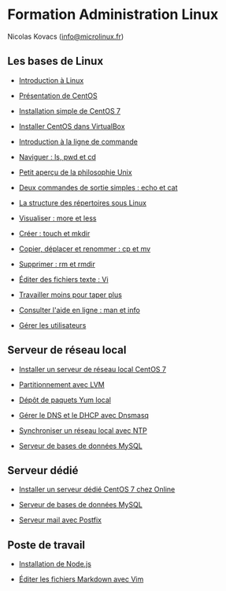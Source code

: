 Formation Administration Linux 
==============================

Nicolas Kovacs (info@microlinux.fr)

Les bases de Linux
------------------

* [Introduction à Linux](https://github.com/kikinovak/formation-linux/blob/master/cours/Linux.md)

* [Présentation de CentOS](https://github.com/kikinovak/formation-linux/blob/master/cours/CentOS.md)

* [Installation simple de CentOS 7](https://github.com/kikinovak/formation-linux/blob/master/cours/Install-Simple-CentOS-7.md)

* [Installer CentOS dans VirtualBox](https://github.com/kikinovak/formation-linux/blob/master/cours/VirtualBox.md)

* [Introduction à la ligne de commande](https://github.com/kikinovak/formation-linux/blob/master/cours/Console-01-Introduction.md)

* [Naviguer : ls, pwd et cd](https://github.com/kikinovak/formation-linux/blob/master/cours/Console-02-Naviguer.md)

* [Petit aperçu de la philosophie Unix](https://github.com/kikinovak/formation-linux/blob/master/cours/Console-03-Philosophie-Unix.md)

* [Deux commandes de sortie simples : echo et cat](https://github.com/kikinovak/formation-linux/blob/master/cours/Console-04-Sortie.md)

* [La structure des répertoires sous Linux](https://github.com/kikinovak/formation-linux/blob/master/cours/Console-05-Arborescence.md)

* [Visualiser : more et less](https://github.com/kikinovak/formation-linux/blob/master/cours/Console-06-Visualiser.md)

* [Créer : touch et mkdir](https://github.com/kikinovak/formation-linux/blob/master/cours/Console-07-Creer.md)

* [Copier, déplacer et renommer : cp et mv](https://github.com/kikinovak/formation-linux/blob/master/cours/Console-08-Copier.md)

* [Supprimer : rm et rmdir](https://github.com/kikinovak/formation-linux/blob/master/cours/Console-09-Supprimer.md)

* [Éditer des fichiers texte : Vi](https://github.com/kikinovak/formation-linux/blob/master/cours/Console-10-Vim.md)

* [Travailler moins pour taper plus](https://github.com/kikinovak/formation-linux/blob/master/cours/Console-11-Confort.md)

* [Consulter l'aide en ligne : man et info](https://github.com/kikinovak/formation-linux/blob/master/cours/Console-12-Aide.md)

* [Gérer les utilisateurs](https://github.com/kikinovak/formation-linux/blob/master/cours/Console-13-Utilisateurs.md)


Serveur de réseau local
-----------------------

* [Installer un serveur de réseau local CentOS 7](https://github.com/kikinovak/formation-linux/blob/master/cours/Install-Serveur-LAN-CentOS-7.md)

* [Partitionnement avec LVM](https://github.com/kikinovak/formation-linux/blob/master/cours/LVM.md)


* [Dépôt de paquets Yum local](https://github.com/kikinovak/formation-linux/blob/master/cours/Yum-Depot-Local.md)

* [Gérer le DNS et le DHCP avec Dnsmasq](https://github.com/kikinovak/formation-linux/blob/master/cours/Dnsmasq.md)

* [Synchroniser un réseau local avec NTP](https://github.com/kikinovak/formation-linux/blob/master/cours/NTP-LAN.md)

* [Serveur de bases de données MySQL](https://github.com/kikinovak/formation-linux/blob/master/cours/MySQL.md)





Serveur dédié
-------------

* [Installer un serveur dédié CentOS 7 chez Online](https://github.com/kikinovak/formation-linux/blob/master/cours/Install-Dedibox-CentOS-7.md)

* [Serveur de bases de données MySQL](https://github.com/kikinovak/formation-linux/blob/master/cours/MySQL.md)

* [Serveur mail avec Postfix](https://github.com/kikinovak/formation-linux/blob/master/cours/Postfix.md)


Poste de travail
----------------

* [Installation de Node.js](https://github.com/kikinovak/formation-linux/blob/master/cours/Nodejs.md)

* [Éditer les fichiers Markdown avec Vim](https://github.com/kikinovak/formation-linux/blob/master/cours/Vim-Markdown.md)

